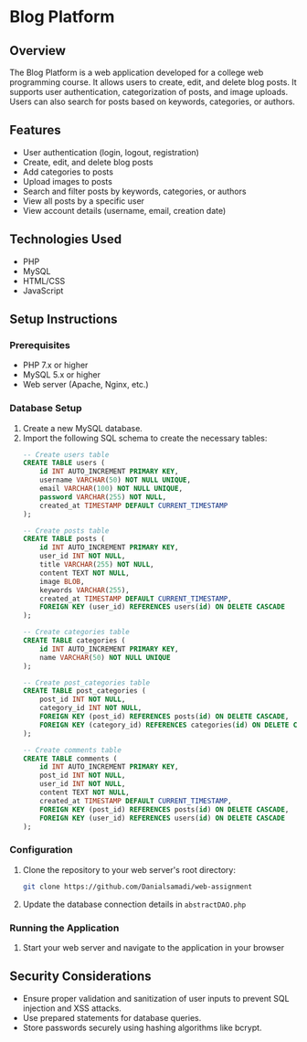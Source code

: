 # Blog Platform

## Overview
The Blog Platform is a web application developed for a college web programming course. It allows users to create, edit, and delete blog posts. It supports user authentication, categorization of posts, and image uploads. Users can also search for posts based on keywords, categories, or authors.

## Features
- User authentication (login, logout, registration)
- Create, edit, and delete blog posts
- Add categories to posts
- Upload images to posts
- Search and filter posts by keywords, categories, or authors
- View all posts by a specific user
- View account details (username, email, creation date)

## Technologies Used
- PHP
- MySQL
- HTML/CSS
- JavaScript

## Setup Instructions

### Prerequisites
- PHP 7.x or higher
- MySQL 5.x or higher
- Web server (Apache, Nginx, etc.)

### Database Setup
1. Create a new MySQL database.
2. Import the following SQL schema to create the necessary tables:
    ```sql
    -- Create users table
    CREATE TABLE users (
        id INT AUTO_INCREMENT PRIMARY KEY,
        username VARCHAR(50) NOT NULL UNIQUE,
        email VARCHAR(100) NOT NULL UNIQUE,
        password VARCHAR(255) NOT NULL,
        created_at TIMESTAMP DEFAULT CURRENT_TIMESTAMP
    );

    -- Create posts table
    CREATE TABLE posts (
        id INT AUTO_INCREMENT PRIMARY KEY,
        user_id INT NOT NULL,
        title VARCHAR(255) NOT NULL,
        content TEXT NOT NULL,
        image BLOB,
        keywords VARCHAR(255),
        created_at TIMESTAMP DEFAULT CURRENT_TIMESTAMP,
        FOREIGN KEY (user_id) REFERENCES users(id) ON DELETE CASCADE
    );

    -- Create categories table
    CREATE TABLE categories (
        id INT AUTO_INCREMENT PRIMARY KEY,
        name VARCHAR(50) NOT NULL UNIQUE
    );

    -- Create post_categories table
    CREATE TABLE post_categories (
        post_id INT NOT NULL,
        category_id INT NOT NULL,
        FOREIGN KEY (post_id) REFERENCES posts(id) ON DELETE CASCADE,
        FOREIGN KEY (category_id) REFERENCES categories(id) ON DELETE CASCADE
    );

    -- Create comments table
    CREATE TABLE comments (
        id INT AUTO_INCREMENT PRIMARY KEY,
        post_id INT NOT NULL,
        user_id INT NOT NULL,
        content TEXT NOT NULL,
        created_at TIMESTAMP DEFAULT CURRENT_TIMESTAMP,
        FOREIGN KEY (post_id) REFERENCES posts(id) ON DELETE CASCADE,
        FOREIGN KEY (user_id) REFERENCES users(id) ON DELETE CASCADE
    );
    ```

### Configuration
1. Clone the repository to your web server's root directory:
    ```sh
    git clone https://github.com/Danialsamadi/web-assignment
    ```

2. Update the database connection details in `abstractDAO.php`

### Running the Application
1. Start your web server and navigate to the application in your browser


## Security Considerations
- Ensure proper validation and sanitization of user inputs to prevent SQL injection and XSS attacks.
- Use prepared statements for database queries.
- Store passwords securely using hashing algorithms like bcrypt.
